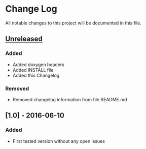 # Change Log
All notable changes to this project will be documented in this file.

## [Unreleased]
### Added
- Added doxygen headers
- Added INSTALL file
- Added this Changelog

### Removed
- Removed changelog information from file README.md


## [1.0] - 2016-06-10
### Added
- First tested version without any open issues


[Unreleased]: https://github.com/Strunzdesign/framing/compare/v1.0...HEAD
